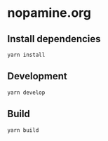 # nopamine.org

## Install dependencies
```
yarn install
```

## Development
```
yarn develop
```

## Build
```
yarn build
```

